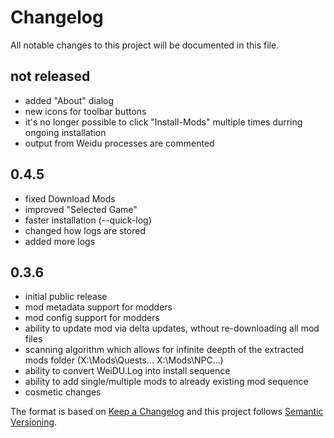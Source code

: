 # Changelog
All notable changes to this project will be documented in this file.

## not released
- added "About" dialog
- new icons for toolbar buttons
- it's no longer possible to click "Install-Mods" multiple times durring ongoing installation
- output from Weidu processes are commented

## 0.4.5
- fixed Download Mods
- improved "Selected Game"
- faster installation (--quick-log)
- changed how logs are stored
- added more logs

## 0.3.6
- initial public release
- mod metadata support for modders
- mod config support for modders
- ability to update mod via delta updates, wthout re-downloading all mod files
- scanning algorithm which allows for infinite deepth of the extracted mods folder (X:\Mods\Quests\... X:\Mods\NPC\...)
- ability to convert WeiDU.Log into install sequence
- ability to add single/multiple mods to already existing mod sequence
- cosmetic changes

 The format is based on [Keep a Changelog](https://keepachangelog.com/) and this project follows [Semantic Versioning](https://semver.org/).
